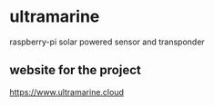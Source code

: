 # ultramarine
raspberry-pi solar powered sensor and transponder

## website for the project

https://www.ultramarine.cloud
